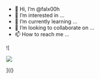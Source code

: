 - 👋 Hi, I’m @falx00h
- 👀 I’m interested in ...
- 🌱 I’m currently learning ...
- 💞️ I’m looking to collaborate on ...
- 📫 How to reach me ...

![

<img src=https://github.com/r89shi/r89shi.github.io/blob/master/123.png>

](()
